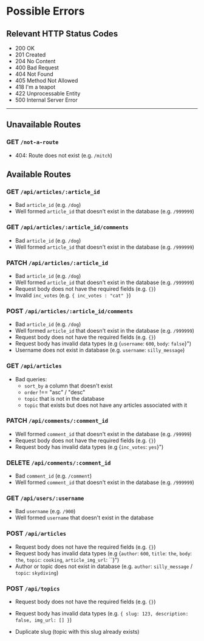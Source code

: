 # Possible Errors

## Relevant HTTP Status Codes

- 200 OK
- 201 Created
- 204 No Content
- 400 Bad Request
- 404 Not Found
- 405 Method Not Allowed
- 418 I'm a teapot
- 422 Unprocessable Entity
- 500 Internal Server Error

---

## Unavailable Routes

### GET `/not-a-route`

- 404: Route does not exist (e.g. `/mitch`)

## Available Routes

### GET `/api/articles/:article_id`

- Bad `article_id` (e.g. `/dog`)
- Well formed `article_id` that doesn't exist in the database (e.g. `/999999`)

### GET `/api/articles/:article_id/comments`

- Bad `article_id` (e.g. `/dog`)
- Well formed `article_id` that doesn't exist in the database (e.g. `/999999`)

### PATCH `/api/articles/:article_id`

- Bad `article_id` (e.g. `/dog`)
- Well formed `article_id` that doesn't exist in the database (e.g. `/999999`)
- Request body does not have the required fields (e.g. `{}`)
- Invalid `inc_votes` (e.g. `{ inc_votes : "cat" }`)

### POST `/api/articles/:article_id/comments`

- Bad `article_id` (e.g. `/dog`)
- Well formed `article_id` that doesn't exist in the database (e.g. `/999999`)
- Request body does not have the required fields (e.g. `{}`)
- Request body has invalid data types (e.g {`username`: `600`, `body`: `false`}")
- Username does not exist in database (e.g. `username`: `silly_message`)

### GET `/api/articles`

- Bad queries:
  - `sort_by` a column that doesn't exist
  - `order` !== "asc" / "desc"
  - `topic` that is not in the database
  - `topic` that exists but does not have any articles associated with it

### PATCH `/api/comments/:comment_id`

- Well formed `comment_id` that doesn't exist in the database (e.g. `/99999`)
- Request body does not have the required fields (e.g. `{}`)
- Request body has invalid data types (e.g {`inc_votes`: `yes`}")

### DELETE `/api/comments/:comment_id`

- Bad `comment_id` (e.g. `/comment`)
- Well formed `comment_id` that doesn't exist in the database (e.g. `/999999`)

### GET `/api/users/:username`

- Bad `username` (e.g. `/900`)
- Well formed `username` that doesn't exist in the database

### POST `/api/articles`

- Request body does not have the required fields (e.g. `{}`)
- Request body has invalid data types (e.g {`author`: `600`, `title`: `the`, `body`: `the`, `topic`: `cooking`, `article_img_url`: ``}")
- Author or topic does not exist in database (e.g. `author`: `silly_message` / `topic`: `skydiving`)

### POST `/api/topics`

- Request body does not have the required fields (e.g. `{}`)

- Request body has invalid data types (e.g. `{ slug: 123, description: false, img_url: [] }`)
- Duplicate slug (topic with this slug already exists)
